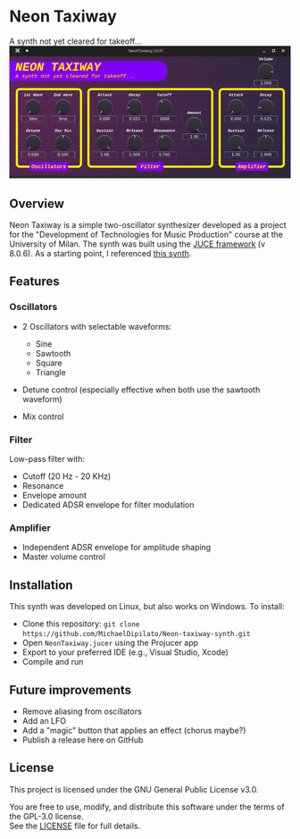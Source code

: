 # Neon Taxiway

A synth not yet cleared for takeoff...
![](Screenshot/NeonTaxiwayGUI.png)

## Overview

Neon Taxiway is a simple two-oscillator synthesizer developed as a project for the "Development of Technologies for Music Production" course at the University of Milan.
The synth was built using the [JUCE framework](https://github.com/juce-framework/JUCE) (v 8.0.6). As a starting point, I referenced [this synth](https://github.com/Kuig/DemoSynth).

## Features

### Oscillators

- 2 Oscillators with selectable waveforms:
  - Sine
  - Sawtooth
  - Square
  - Triangle

- Detune control (especially effective when both use the sawtooth waveform)
- Mix control

### Filter

Low-pass filter with:
- Cutoff (20 Hz - 20 KHz)
- Resonance
- Envelope amount
- Dedicated ADSR envelope for filter modulation

### Amplifier
- Independent ADSR envelope for amplitude shaping
- Master volume control

## Installation

This synth was developed on Linux, but also works on Windows. 
To install:
- Clone this repository: ``` git clone https://github.com/MichaelDipilato/Neon-taxiway-synth.git ```
- Open ```NeonTaxiway.jucer``` using the Projucer app
- Export to your preferred IDE (e.g., Visual Studio, Xcode)
- Compile and run

## Future improvements

- Remove aliasing from oscillators
- Add an LFO
- Add a "magic" button that applies an effect (chorus maybe?) 
- Publish a release here on GitHub

## License

This project is licensed under the GNU General Public License v3.0.

You are free to use, modify, and distribute this software under the terms of the GPL-3.0 license.  
See the [LICENSE](LICENSE) file for full details.

